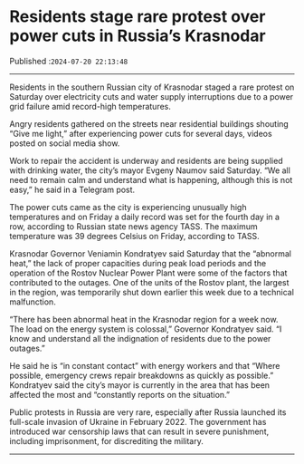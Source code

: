 # Residents stage rare protest over power cuts in Russia’s Krasnodar

Published :`2024-07-20 22:13:48`

---

Residents in the southern Russian city of Krasnodar staged a rare protest on Saturday over electricity cuts and water supply interruptions due to a power grid failure amid record-high temperatures.

Angry residents gathered on the streets near residential buildings shouting “Give me light,” after experiencing power cuts for several days, videos posted on social media show.

Work to repair the accident is underway and residents are being supplied with drinking water, the city’s mayor Evgeny Naumov said Saturday. “We all need to remain calm and understand what is happening, although this is not easy,” he said in a Telegram post.

The power cuts came as the city is experiencing unusually high temperatures and on Friday a daily record was set for the fourth day in a row, according to Russian state news agency TASS. The maximum temperature was 39 degrees Celsius on Friday, according to TASS.

Krasnodar Governor Veniamin Kondratyev said Saturday that the “abnormal heat,” the lack of proper capacities during peak load periods and the operation of the Rostov Nuclear Power Plant were some of the factors that contributed to the outages. One of the units of the Rostov plant, the largest in the region, was temporarily shut down earlier this week due to a technical malfunction.

“There has been abnormal heat in the Krasnodar region for a week now. The load on the energy system is colossal,” Governor Kondratyev said. “I know and understand all the indignation of residents due to the power outages.”

He said he is “in constant contact” with energy workers and that “Where possible, emergency crews repair breakdowns as quickly as possible.” Kondratyev said the city’s mayor is currently in the area that has been affected the most and “constantly reports on the situation.”

Public protests in Russia are very rare, especially after Russia launched its full-scale invasion of Ukraine in February 2022. The government has introduced war censorship laws that can result in severe punishment, including imprisonment, for discrediting the military.

---

